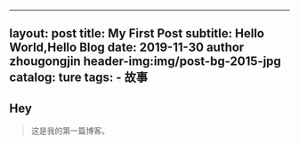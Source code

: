---
layout:    post
title:     My First Post
subtitle:  Hello World,Hello Blog
date:      2019-11-30
author     zhougongjin
header-img:img/post-bg-2015-jpg
catalog:   ture
tags:
    - 故事
----

##  Hey
>这是我的第一篇博客。
